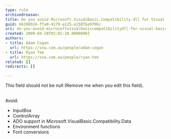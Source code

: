 ```yaml
---
type: rule
archivedreason: 
title: Do you avoid Microsoft.VisualBasic.Compatibility.dll for Visual Basic.NET projects?
guid: 66108924-ffa0-4179-a125-a158fba970bc
uri: do-you-avoid-microsoftvisualbasiccompatibilitydll-for-visual-basicnet-projects
created: 2009-04-28T03:01:20.0000000Z
authors:
- title: Adam Cogan
  url: https://ssw.com.au/people/adam-cogan
- title: Ryan Tee
  url: https://ssw.com.au/people/ryan-tee
related: []
redirects: []

---
```



This field should not be null (Remove me when you edit this field).
<br><excerpt class='endintro'></excerpt><br>
<p>Avoid&#58;</p>
<ul>
<li>InputBox 
<li>ControlArray 
<li>ADO support in Microsoft.VisualBasic.Compatibility.Data 
<li>Environment functions 
<li>Font conversions</li></ul>


